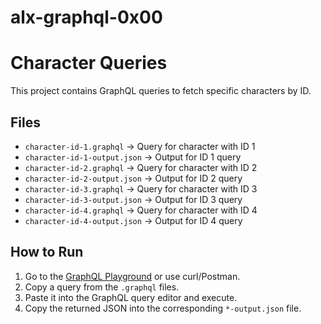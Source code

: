 # alx-graphql-0x00
# Character Queries

This project contains GraphQL queries to fetch specific characters by ID.

## Files

- `character-id-1.graphql` → Query for character with ID 1  
- `character-id-1-output.json` → Output for ID 1 query  
- `character-id-2.graphql` → Query for character with ID 2  
- `character-id-2-output.json` → Output for ID 2 query  
- `character-id-3.graphql` → Query for character with ID 3  
- `character-id-3-output.json` → Output for ID 3 query  
- `character-id-4.graphql` → Query for character with ID 4  
- `character-id-4-output.json` → Output for ID 4 query

## How to Run

1. Go to the [GraphQL Playground](https://rickandmortyapi.com/graphql) or use curl/Postman.
2. Copy a query from the `.graphql` files.
3. Paste it into the GraphQL query editor and execute.
4. Copy the returned JSON into the corresponding `*-output.json` file.

